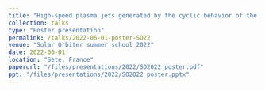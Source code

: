 ```yaml
---
title: "High-speed plasma jets generated by the cyclic behavior of the Earth's bow shock"
collection: talks
type: "Poster presentation"
permalink: /talks/2022-06-01-poster-SO22
venue: "Solar Orbiter summer school 2022"
date: 2022-06-01
location: "Sete, France"
paperurl: "/files/presentations/2022/SO2022_poster.pdf"
ppt: "/files/presentations/2022/SO2022_poster.pptx"
---
```


